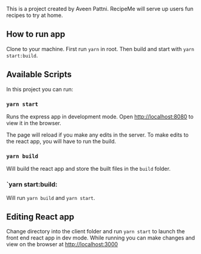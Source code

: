 This is a project created by Aveen Pattni.
RecipeMe will serve up users fun recipes to try at home.

## How to run app

Clone to your machine. First run `yarn` in root. Then build and start with `yarn start:build`.

## Available Scripts

In this project you can run:

### `yarn start`

Runs the express app in development mode.
Open [http://localhost:8080](http://localhost:8080) to view it in the browser.

The page will reload if you make any edits in the server.
To make edits to the react app, you will have to run the build.

### `yarn build`

Will build the react app and store the built files in the `build` folder.

### `yarn start:build:

Will run `yarn build` and `yarn start`.


## Editing React app

Change directory into the client folder and run `yarn start` to launch the front end react app in dev mode. While running you can make changes and view on the browser at [http://localhost:3000](http://localhost:3000)

